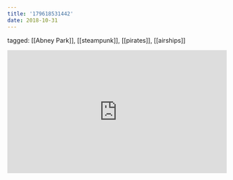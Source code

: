 ```yaml
---
title: '179618531442'
date: 2018-10-31
---
```

tagged: [[Abney Park]], [[steampunk]], [[pirates]], [[airships]]
<iframe allow="accelerometer; autoplay; clipboard-write; encrypted-media; gyroscope; picture-in-picture" allowfullscreen="" frameborder="0" height="281" id="youtube_iframe" src="https://www.youtube.com/embed/TZrh6eooyrg?feature=oembed&amp;enablejsapi=1&amp;origin=https://safe.txmblr.com&amp;wmode=opaque" width="500"></iframe>
